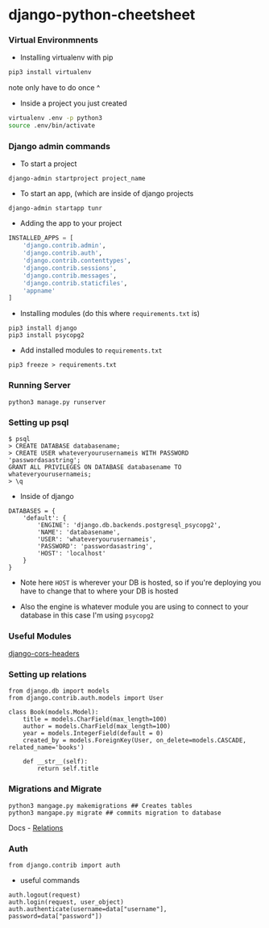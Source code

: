 # django-python-cheetsheet


### **Virtual Environmnents**

- Installing virtualenv with pip

``` bash
pip3 install virtualenv
```

note only have to do once ^

- Inside a project you just created 

```bash
virtualenv .env -p python3
source .env/bin/activate
```

### **Django admin commands**

- To start a project 
```
django-admin startproject project_name
```

- To start an app, (which are inside of django projects 
```
django-admin startapp tunr
```

- Adding the app to your project 

```settings.py in djangoProject
INSTALLED_APPS = [
    'django.contrib.admin',
    'django.contrib.auth',
    'django.contrib.contenttypes',
    'django.contrib.sessions',
    'django.contrib.messages',
    'django.contrib.staticfiles',
    'appname'
]
```


- Installing modules (do this where ```requirements.txt``` is)
```
pip3 install django
pip3 install psycopg2
```

- Add installed modules to ```requirements.txt```

```
pip3 freeze > requirements.txt
```
### Running Server
```python3 manage.py runserver```



### **Setting up psql**
```
$ psql
> CREATE DATABASE databasename;
> CREATE USER whateveryourusernameis WITH PASSWORD 'passwordasastring';
GRANT ALL PRIVILEGES ON DATABASE databasename TO whateveryourusernameis;
> \q
```

- Inside of django 

```
DATABASES = {
    'default': {
        'ENGINE': 'django.db.backends.postgresql_psycopg2',
        'NAME': 'databasename',
        'USER': 'whateveryourusernameis',
        'PASSWORD': 'passwordasastring',
        'HOST': 'localhost'
    }
}
```

- Note here ```HOST``` is wherever your DB is hosted, so if you're deploying you have to change that to where your DB is hosted

- Also the engine is whatever module you are using to connect to your database in this case I'm using ```psycopg2```


### Useful Modules 

[django-cors-headers](https://github.com/ottoyiu/django-cors-headers)


### Setting up relations

```
from django.db import models
from django.contrib.auth.models import User

class Book(models.Model):
    title = models.CharField(max_length=100)
    author = models.CharField(max_length=100)
    year = models.IntegerField(default = 0)
    created_by = models.ForeignKey(User, on_delete=models.CASCADE, related_name='books')

    def __str__(self):
        return self.title
```


### Migrations and Migrate

```
python3 mangage.py makemigrations ## Creates tables 
python3 mangape.py migrate ## commits migration to database
```

Docs - [Relations](https://docs.djangoproject.com/en/2.1/topics/db/examples/)

### Auth 

```
from django.contrib import auth
```

- useful commands 

```
auth.logout(request)
auth.login(request, user_object)
auth.authenticate(username=data["username"], password=data["password"])
```




